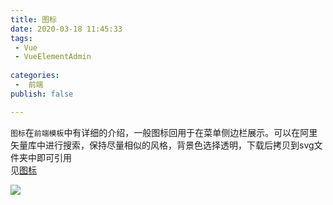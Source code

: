 ```yaml
---
title: 图标
date: 2020-03-18 11:45:33
tags:
 - Vue
 - VueElementAdmin
 
categories:
 -  前端
publish: false

---
```


`图标`在`前端模板`中有详细的介绍，一般图标回用于在菜单侧边栏展示。可以在阿里矢量库中进行搜索，保持尽量相似的风格，背景色选择透明，下载后拷贝到svg文件夹中即可引用
<br>
见[图标](https://panjiachen.github.io/vue-element-admin-site/zh/guide/advanced/icon.html#%E7%94%9F%E6%88%90%E5%9B%BE%E6%A0%87%E5%BA%93%E4%BB%A3%E7%A0%81)

![](https://s2.ax1x.com/2020/02/15/1xLhrV.png)
